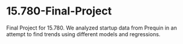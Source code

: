 # 15.780-Final-Project
Final Project for 15.780. We analyzed startup data from Prequin in an attempt to find trends using different models and regressions.
